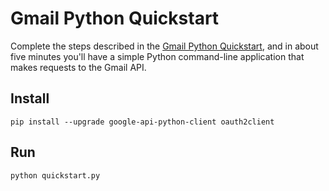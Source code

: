 # Gmail Python Quickstart

Complete the steps described in the [Gmail Python Quickstart](
https://developers.google.com/gmail/api/quickstart/python), and in
about five minutes you'll have a simple Python command-line application that
makes requests to the Gmail API.

## Install

```
pip install --upgrade google-api-python-client oauth2client
```

## Run

```
python quickstart.py
```
